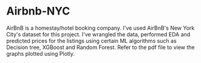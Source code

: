 # Airbnb-NYC
AirBnB is a homestay/hotel booking company. I've used AirBnB's New York City's dataset for this project. 
I've wrangled the data, performed EDA and predicted prices for the listings using certain ML algorithms such as Decision tree, XGBoost and Random Forest.
Refer to the pdf file to view the graphs plotted using Plotly.
